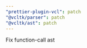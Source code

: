 ```yaml
---
"prettier-plugin-vcl": patch
"@vcltk/parser": patch
"@vcltk/ast": patch
---
```


Fix function-call ast
